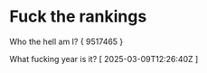 # Fuck the rankings

Who the hell am I?
{ 9517465 }

What fucking year is it?
[ 2025-03-09T12:26:40Z ]
